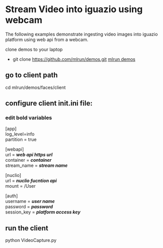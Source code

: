 # Stream Video into iguazio using webcam

The following examples demonstrate ingesting video images into iguazio platform using web api 
from a webcam. 

clone demos to your laptop
* git clone https://github.com/mlrun/demos.git [mlrun demos](https://github.com/mlrun/demos) 

## go to client path
cd mlrun/demos/faces/client

## configure client init.ini file:
### edit bold variables

[app] <br>
log_level=info <br> 
partition = true <br>

[webapi] <br>
url = _**web api https url**_ <br>
container = _**container**_ <br>
stream_name = _**stream name**_ <br>

[nuclio] <br>
url = _**nuclio fucntion api**_ <br>
mount = /User <br>

[auth] <br>
username = _**user name**_ <br>
password = _**password**_ <br>
session_key = _**platform access key**_ <br>

## run the client
python VideoCapture.py

